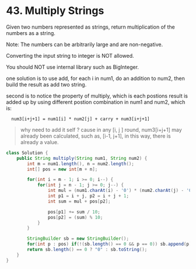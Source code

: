# 43. Multiply Strings

Given two numbers represented as strings, return multiplication of the numbers as a string.

Note:
The numbers can be arbitrarily large and are non-negative.

Converting the input string to integer is NOT allowed.

You should NOT use internal library such as BigInteger.

one solution is to use add, for each i in num1, do an addition to num2, then build the result as add two string.

second is to notice the property of multiply, which is each postions result is added up by using different postion combination in num1 and num2, which is:

```
  num3[i+j+1] = num1[i] * num2[j] + carry + num3[i+j+1]
```
> why need to add it self ? cause in any [i, j ] round, num3[i+j+1] may already been calculated, such as, [i-1, j+1], in this way, there is already a value.


```java
class Solution {
    public String multiply(String num1, String num2) {
        int m = num1.length(), n = num2.length();
        int[] pos = new int[m + n];

        for(int i = m - 1; i >= 0; i--) {
            for(int j = n - 1; j >= 0; j--) {
                int mul = (num1.charAt(i) - '0') * (num2.charAt(j) - '0'); 
                int p1 = i + j, p2 = i + j + 1;
                int sum = mul + pos[p2];

                pos[p1] += sum / 10;
                pos[p2] = (sum) % 10;
            }
        }  

        StringBuilder sb = new StringBuilder();
        for(int p : pos) if(!(sb.length() == 0 && p == 0)) sb.append(p);
        return sb.length() == 0 ? "0" : sb.toString();
    }
}
```
